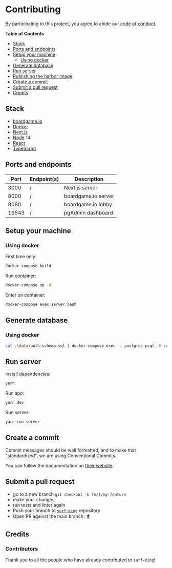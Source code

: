 # Contributing

By participating to this project, you agree to abide our [code of
conduct](CODE_OF_CONDUCT.md).

**Table of Contents**

- [Stack](#stack)
- [Ports and endpoints](#ports-and-endpoints)
- [Setup your machine](#setup-your-machine)
  - [Using docker](#using-docker)
- [Generate database](#generate-database)
- [Run server](#run-server)
- [Publishing the harbor image](#publishing-the-harbor-image)
- [Create a commit](#create-a-commit)
- [Submit a pull request](#submit-a-pull-request)
- [Credits](#credits)

## Stack
- [boardgame.io](https://boardgame.io/)
- [Docker](https://www.docker.com/)
- [Next.js](https://nextjs.org/)
- [Node](https://nodejs.org/en/) 14
- [React](https://pt-br.reactjs.org/)
- [TypeScript](https://www.typescriptlang.org/)

## Ports and endpoints

| Port | Endpoint(s) | Description          |
| ----- | ----------- | ------------------- |
| 3000  | /           | Next.js server      |
| 8000  | /           | boardgame.io server |
| 8080  | /           | boardgame.io lobby  |
| 16543 | /           | pgAdmin dashboard   |

## Setup your machine

### Using docker

First time only:
```bash
docker-compose build
```

Run container:
```bash
docker-compose up -d
```

Enter on container:
```bash
docker-compose exec server bash
```

## Generate database

### Using docker

```bash
cat .\data\auth-schema.sql | docker-compose exec -i postgres psql -U surfking -d surfking
```

## Run server

Install dependencies:
```bash
yarn
```

Run app:
```bash
yarn dev
```

Run server:
```bash
yarn run server
```

## Create a commit

Commit messages should be well formatted, and to make that "standardized", we
are using Conventional Commits.

You can follow the documentation on
[their website](https://www.conventionalcommits.org).

## Submit a pull request

- go to a new branch `git checkout -b feat/my-feature`
- make your changes
- run tests and linter again
- Push your branch to [`surf-king`](https://github.com/board-games-jf/surf-king) repository
- Open PR against the main branch. 🏄

## Credits

### Contributors

Thank you to all the people who have already contributed to `surf-king`!
